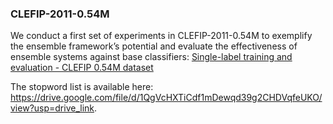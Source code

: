 ### CLEFIP-2011-0.54M
We conduct a first set of experiments in CLEFIP-2011-0.54M to exemplify the ensemble framework’s potential and evaluate the effectiveness of ensemble systems against base classifiers:
[Single-label training and evaluation - CLEFIP 0.54M dataset](https://github.com/ekamater/Ensemble-Framework-for-Text-Classification/blob/main/experiments/Single-label%20training%20and%20evaluation%20-%20CLEFIP%200.54M%20dataset%20-%20public.ipynb)


The stopword list is available here: https://drive.google.com/file/d/1QgVcHXTiCdf1mDewqd39g2CHDVqfeUKO/view?usp=drive_link. 
